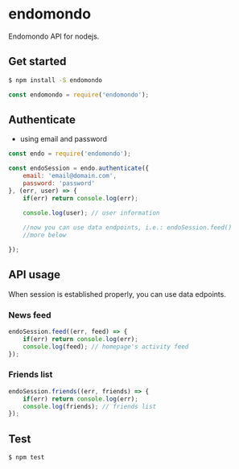 # endomondo

Endomondo API for nodejs.

## Get started
```sh
$ npm install -S endomondo
```

```js
const endomondo = require('endomondo');
```

## Authenticate

- using email and password
```js
const endo = require('endomondo');

const endoSession = endo.authenticate({
    email: 'email@domain.com',
    password: 'password'
}, (err, user) => {
    if(err) return console.log(err);

    console.log(user); // user information
   
    //now you can use data endpoints, i.e.: endoSession.feed()
    //more below

});
```
## API usage
When session is established properly, you can use data edpoints.


### News feed
```js
endoSession.feed((err, feed) => {
    if(err) return console.log(err);
    console.log(feed); // homepage's activity feed
});
```

### Friends list
```js
endoSession.friends((err, friends) => {
    if(err) return console.log(err);
    console.log(friends); // friends list
});
```

## Test

```sh
$ npm test
```

